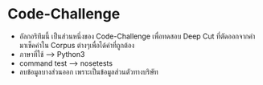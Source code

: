 # Code-Challenge

- อัลกอริทึมนี้ เป็นส่วนหนึ่งของ Code-Challenge เพื่อทดสอบ Deep Cut ที่ตัดออกจากคำ มาเช็คคำใน Corpus ต่างๆเพื่อได้คำที่ถูกต้อง
- ภาษาที่ใช้ --> Python3
- command test --> nosetests
- ลบข้อมูลบางส่วนออก เพราะเป็นข้อมูลส่วนตัวทางบริษัท

